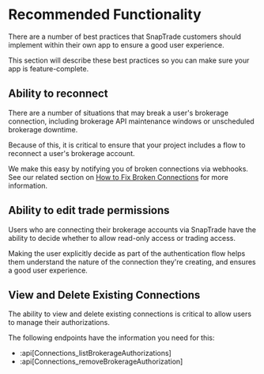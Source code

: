 # Recommended Functionality

There are a number of best practices that SnapTrade customers should implement within their own app to ensure a good user experience.

This section will describe these best practices so you can make sure your app is feature-complete.

## Ability to reconnect

There are a number of situations that may break a user's brokerage connection, including brokerage API maintenance windows or unscheduled brokerage downtime.

Because of this, it is critical to ensure that your project includes a flow to reconnect a user's brokerage account.

We make this easy by notifying you of broken connections via webhooks. See our related section on [How to Fix Broken Connections](/reference/fix-broken-connections) for more information.

## Ability to edit trade permissions

Users who are connecting their brokerage accounts via SnapTrade have the ability to decide whether to allow read-only access or trading access.

Making the user explicitly decide as part of the authentication flow helps them understand the nature of the connection they're creating, and ensures a good user experience.

## View and Delete Existing Connections

The ability to view and delete existing connections is critical to allow users to manage their authorizations.

The following endpoints have the information you need for this:

- :api[Connections_listBrokerageAuthorizations]
- :api[Connections_removeBrokerageAuthorization]
